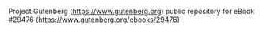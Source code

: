 Project Gutenberg (https://www.gutenberg.org) public repository for eBook #29476 (https://www.gutenberg.org/ebooks/29476)
